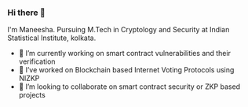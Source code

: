 ### Hi there 👋
I'm Maneesha. Pursuing M.Tech in Cryptology and Security at Indian Statistical Institute, kolkata. 

- 🔭 I’m currently working on smart contract vulnerabilities and their verification
- 🌱 I’ve worked on Blockchain based Internet Voting Protocols using NIZKP
- 👯 I’m looking to collaborate on smart contract security or ZKP based projects
